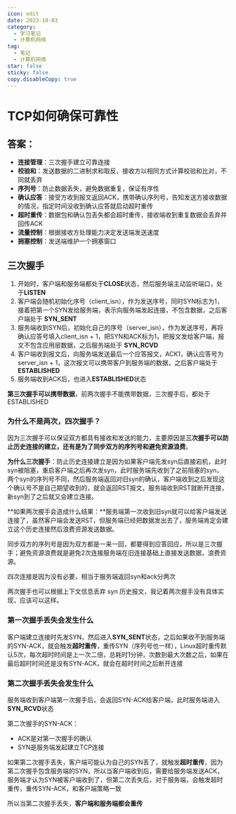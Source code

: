 ```yaml
---
icon: edit
date: 2023-10-03
category:
  - 学习笔记
  - 计算机网络
tag:
  - 笔记
  - 计算机网络
star: false
sticky: false
copy.disableCopy: true
---
```


# TCP如何确保可靠性

## 答案：

* **连接管理**：三次握手建立可靠连接
* **校验和**：发送数据的二进制求和取反，接收方以相同方式计算校验和比对，不同就丢弃
* **序列号**：防止数据丢失，避免数据重复，保证有序性
* **确认应答**：接受方收到报文返回ACK，携带确认序列号，告知发送方接收数据的情况，指定时间没收到确认应答就启动超时重传
* **超时重传**：数据包和确认包丢失都会超时重传，接收端收到重复数据会丢弃并回传ACK
* **流量控制**：根据接收方处理能力决定发送端发送速度
* **拥塞控制**：发送端维护一个拥塞窗口

## 三次握手

1. 开始时，客户端和服务端都处于**CLOSE**状态，然后服务端主动监听端口，处于**LISTEN**
2. 客户端会随机初始化序号（client_isn），作为发送序号，同时SYN标志为1，接着把第一个SYN发给服务端，表示向服务端发起连接，不包含数据，之后客户端处于 **SYN_SENT**
3. 服务端收到SYN后，初始化自己的序号（server_isn），作为发送序号，再将确认应答号填入client_isn + 1，把SYN和ACK标为1，把报文发给客户端，报文不包含应用层数据，之后服务端处于 **SYN_RCVD**
4. 客户端收到报文后，向服务端发送最后一个应答报文，ACK1，确认应答号为server_isn + 1，这次报文可以携带客户到服务端的数据，之后客户端处于**ESTABLISHED**
5. 服务端收到ACK后，也进入**ESTABLISHED**状态

**第三次握手可以携带数据**，前两次握手不能携带数据，三次握手后，都处于ESTABLISHED

### 为什么不是两次，四次握手？

因为三次握手可以保证双方都具有接收和发送的能力，主要原因是**三次握手可以防止历史连接的建立，还有是为了同步双方的序列号和避免资源浪费**。

**为什么三次握手**：防止历史连接建立是因为如果客户端先发syn后直接宕机，此时syn被阻塞，重启客户端之后再次发syn，此时服务端先收到了之前阻塞的syn，两个syn的序列号不同，然后服务端返回对旧syn的确认，客户端收到之后发现这个确认号不是自己期望收到的，就会返回RST报文，服务端收到RST就断开连接，新syn到了之后就又会建立连接。

**如果两次握手会造成什么结果：**服务端第一次收到旧syn就可以给客户端发送连接了，虽然客户端会发送RST，但服务端已经把数据发出去了，服务端肯定会建立这个历史连接然后浪费资源发送数据。

同步双方的序列号是因为双方都是一来一回，都要得到应答回应，所以是三次握手；避免资源浪费就是避免2次连接服务端在旧连接基础上直接发送数据，浪费资源。

四次连接是因为没有必要，相当于服务端返回syn和ack分两次


两次握手也可以根据上下文信息丢弃 syn 历史报文，我记着两次握手没有具体实现，应该可以这样。

### 第一次握手丢失会发生什么

客户端建立连接时先发SYN，然后进入**SYN_SENT**状态，之后如果收不到服务端的SYN-ACK，就会触发**超时重传**，重传SYN（序列号也一样），Linux超时重传默认5次，每次超时时间是上一次二倍，总耗时1分钟，次数到最大次数之后，如果在最后超时时间还是没有SYN-ACK，就会在超时时间之后断开连接

### 第二次握手丢失会发生什么

服务端收到客户端第一次握手后，会返回SYN-ACK给客户端，此时服务端进入**SYN_RCVD**状态

第二次握手的SYN-ACK：

* ACK是对第一次握手的确认
* SYN是服务端发起建立TCP连接

如果第二次握手丢失，客户端可能认为自己的SYN丢了，就触发**超时重传**，因为第二次握手包含服务端的SYN，所以当客户端收到后，需要给服务端发送ACK，服务端才认为SYN被客户端收到了，但第二次丢失后，对于服务端，会触发超时重传，重传SYN-ACK，和客户端策略一致

所以当第二次握手丢失，**客户端和服务端都会重传**